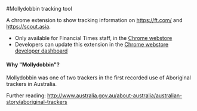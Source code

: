 #Mollydobbin tracking tool

A chrome extension to show tracking information on https://ft.com/ and https://scout.asia.

 * Only available for Financial Times staff, in the [Chrome webstore](https://chrome.google.com/webstore/detail/mollydobbin-tracking-tool/cmhfmieofijgphlefokpckljhgcmane) 
 * Developers can update this extension in the [Chrome webstore developer dashboard](https://chrome.google.com/webstore/developer/dashboard)

#### Why "Mollydobbin"?

Mollydobbin was one of two trackers in the first recorded use of Aboriginal trackers in Australia.

Further reading: http://www.australia.gov.au/about-australia/australian-story/aboriginal-trackers

